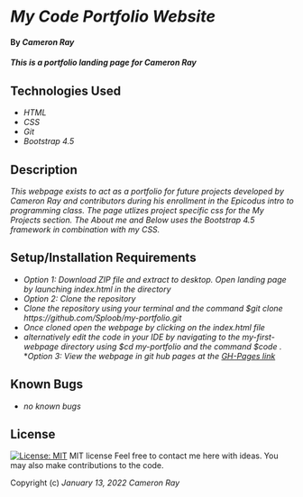 # _My Code Portfolio Website_

#### By _**Cameron Ray**_

#### _This is a portfolio landing page for Cameron Ray_

## Technologies Used

* _HTML_
* _CSS_
* _Git_
* _Bootstrap 4.5_

## Description

_This webpage exists to act as a portfolio for future projects developed by Cameron Ray and contributors during his enrollment in the Epicodus intro to programming class. The page utlizes project specific css for the My Projects section. The About me and Below uses the Bootstrap 4.5 framework in combination with my CSS._

## Setup/Installation Requirements

* _Option 1: Download ZIP file and extract to desktop. Open landing page by launching index.html in the directory_
* _Option 2: Clone the repository_
* _Clone the repository using your terminal and the command $git clone https<area>://github.com/Sploob/my-portfolio.git_
* _Once cloned open the webpage by clicking on the index.html file_
* _alternatively edit the code in your IDE by navigating to the my-first-webpage directory using $cd my-portfolio and the command $code ._
*_Option 3: View the webpage in git hub pages at the [GH-Pages link](https://sploob.github.io/my-portfolio)_

## Known Bugs

* _no known bugs_

## License

[![License: MIT](https://img.shields.io/badge/License-MIT-yellow.svg)](https://opensource.org/licenses/MIT)
MIT license
Feel free to contact me here with ideas. You may also make contributions to the code.

Copyright (c) _January 13, 2022_ _Cameron Ray_
